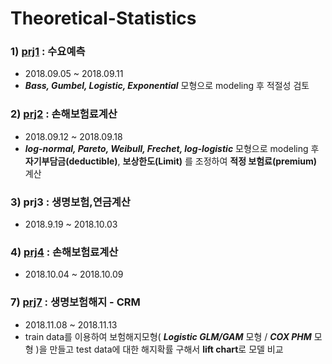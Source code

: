 # Theoretical-Statistics
### 1) [prj1](https://github.com/sohyuniii/Theoretical-Statistics/tree/master/prj1) : 수요예측
- 2018.09.05 ~ 2018.09.11
- ***Bass, Gumbel, Logistic, Exponential*** 모형으로 modeling 후 적절성 검토

### 2) [prj2](https://github.com/sohyuniii/Theoretical-Statistics/tree/master/prj2) : 손해보험료계산
- 2018.09.12 ~ 2018.09.18
- ***log-normal, Pareto, Weibull, Frechet, log-logistic*** 모형으로 modeling 후 **자기부담금(deductible)**, **보상한도(Limit)** 를 조정하여 **적정 보험료(premium)** 계산

### 3) prj3 : 생명보험,연금계산
- 2018.9.19 ~ 2018.10.03

### 4) [prj4](https://github.com/sohyuniii/Theoretical-Statistics/tree/master/prj4) : 손해보험료계산
- 2018.10.04 ~ 2018.10.09

### 7) [prj7](https://github.com/sohyuniii/Theoretical-Statistics/tree/master/prj7) : 생명보험해지 - CRM
- 2018.11.08 ~ 2018.11.13
- train data를 이용하여 보험해지모형( ***Logistic GLM/GAM*** 모형 / ***COX PHM*** 모형 )을 만들고 test data에 대한 해지확률 구해서  **lift chart**로  모델 비교
